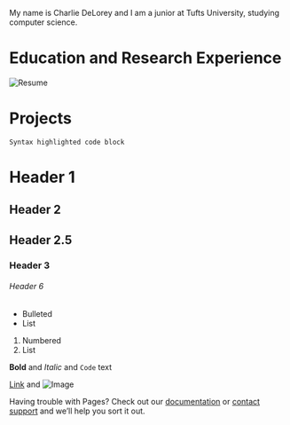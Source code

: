 


My name is Charlie DeLorey and I am a junior at Tufts University, studying computer science. 


# Education and Research Experience





![Resume](https://drive.google.com/file/d/1DEQUdswVAjUM9VL4S4gA7ow64MHTsCY1/view?usp=sharing) 


# Projects
















```is this how you do comments?
Syntax highlighted code block
```
# Header 1
## Header 2
## Header 2.5
### Header 3
###### Header 6

- Bulleted
- List

1. Numbered
2. List

**Bold** and _Italic_ and `Code` text

[Link](url) and ![Image](src)


Having trouble with Pages? Check out our [documentation](https://help.github.com/categories/github-pages-basics/) or [contact support](https://github.com/contact) and we’ll help you sort it out.
